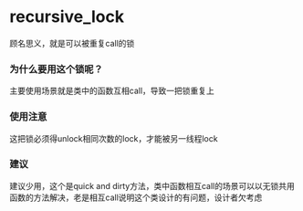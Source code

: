 # recursive_lock
顾名思义，就是可以被重复call的锁
### 为什么要用这个锁呢？
主要使用场景就是类中的函数互相call，导致一把锁重复上
### 使用注意
这把锁必须得unlock相同次数的lock，才能被另一线程lock
### 建议
建议少用，这个是quick and dirty方法，类中函数相互call的场景可以以无锁共用
函数的方法解决，老是相互call说明这个类设计的有问题，设计者欠考虑

